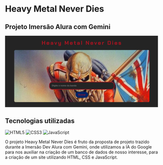 # Heavy Metal Never Dies

## Projeto Imersão Alura com Gemini

![Print](./imagem/print.png)

## Tecnologias utilizadas

![HTML5](https://img.shields.io/badge/html5-%23E34F26.svg?style=for-the-badge&logo=html5&logoColor=white)
![CSS3](https://img.shields.io/badge/css3-%231572B6.svg?style=for-the-badge&logo=css3&logoColor=white)
![JavaScript](https://img.shields.io/badge/javascript-%23323330.svg?style=for-the-badge&logo=javascript&logoColor=%23F7DF1E)

O projeto Heavy Metal Never Dies é fruto da proposta de projeto trazido durante a Imersão Dev Alura com Gemini,
onde utilizamos a IA do Google para nos auxiliar na criação de um banco de dados de nosso interesse, para a criação
de um site utilizando HTML, CSS e JavaScript.
